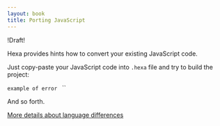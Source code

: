 ```yaml
---
layout: book
title: Porting JavaScript
---
```


!Draft!

Hexa provides hints how to convert your existing JavaScript code.

Just copy-paste your JavaScript code into `.hexa` file and try to build the project:

``example of error
``
``

And so forth.

[More details about language differences](https://hexalang.github.io/book/Comparison.html#javascript)
